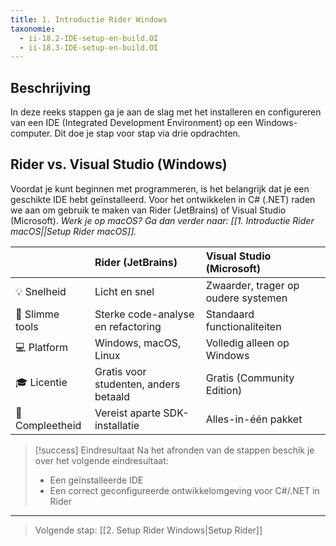 ```yaml
---
title: 1. Introductie Rider Windows
taxonomie:
  - ii-18.2-IDE-setup-en-build.OI
  - ii-18.3-IDE-setup-en-build.OI
---
```


## Beschrijving
In deze reeks stappen ga je aan de slag met het installeren en configureren van een IDE (Integrated Development Environment) op een Windows-computer. Dit doe je stap voor stap via drie opdrachten.

## Rider vs. Visual Studio (Windows)
Voordat je kunt beginnen met programmeren, is het belangrijk dat je een geschikte IDE hebt geïnstalleerd. Voor het ontwikkelen in C# (.NET) raden we aan om gebruik te maken van Rider (JetBrains) of Visual Studio (Microsoft). 
*Werk je op macOS? Ga dan verder naar: [[1. Introductie Rider macOS||Setup Rider macOS]].*

|                 | Rider (JetBrains)                     | Visual Studio (Microsoft)           |
| :-------------- | :------------------------------------ | :---------------------------------- |
| 💡 Snelheid     | Licht en snel                         | Zwaarder, trager op oudere systemen |
| 🧠 Slimme tools | Sterke code-analyse en refactoring    | Standaard functionaliteiten         |
| 💻 Platform     | Windows, macOS, Linux                 | Volledig alleen op Windows          |
| 🎓 Licentie     | Gratis voor studenten, anders betaald | Gratis (Community Edition)          |
| 🧰 Compleetheid | Vereist aparte SDK-installatie        | Alles-in-één pakket                 |

> [!success] Eindresultaat
> Na het afronden van de stappen beschik je over het volgende eindresultaat:
> * Een geïnstalleerde IDE
> * Een correct geconfigureerde ontwikkelomgeving voor C#/.NET in Rider

---

> Volgende stap: [[2. Setup Rider Windows|Setup Rider]]
